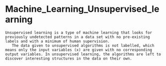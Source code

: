 # Machine_Learning_Unsupervised_learning
    Unsupervised learning is a type of machine learning that looks for previously undetected patterns in a data set with no pre-existing labels and with a minimum of human supervision.
       The data given to unsupervised algorithms is not labelled, which means only the input variables (x) are given with no corresponding output variables. In unsupervised learning, the algorithms are left to discover interesting structures in the data on their own.
